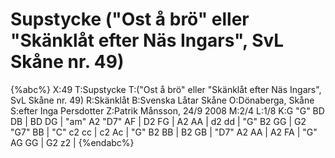 # Supstycke ("Ost å brö" eller "Skänklåt efter Näs Ingars", SvL Skåne nr. 49)

{%abc%}
X:49
T:Supstycke
T:("Ost å brö" eller "Skänklåt efter Näs Ingars", SvL Skåne nr. 49)
R:Skänklåt
B:Svenska Låtar Skåne
O:Dönaberga, Skåne
S:efter Inga Persdotter
Z:Patrik Månsson, 24/9 2008
M:2/4
L:1/8
K:G
"G" BD DB | BD DG | "am" A2 "D7" AF | D2 FG | A2 AA | d2 dd | "G" B2 GG | G2 "G7" BB |
"C" c2 cc | c2 Ac | "G" B2 BB | B2 GB | "D7" A2 AA | A2 FA | "G" AG GG | G2 z2 |
{%endabc%}

